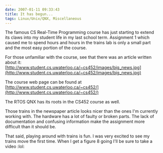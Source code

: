 ```yaml
---
date: 2007-01-11 09:33:43
title: It has begun...
tags: Linux/Unix/QNX, Miscellaneous
---
```


The famous CS Real-Time Programming course has just starting to extend its claws into my student life in my last school term. Assignment 1 which caused me to spend hours and hours in the trains lab is only a small part and the most easy portion of the course.

For those unfamiliar with the course, see that there was an article written about it: [http://www.student.cs.uwaterloo.ca/~cs452/images/big_news.jpg](http://www.student.cs.uwaterloo.ca/~cs452/images/big_news.jpg)

The course web page can be found at [http://www.student.cs.uwaterloo.ca/~cs452/](http://www.student.cs.uwaterloo.ca/~cs452/)

The RTOS QNX has its roots in the CS452 course as well.

Those trains in the newspaper article looks nicer than the ones I'm currently working with. The hardware has a lot of faulty or broken parts. The lack of documentation and confusing information make the assignment more difficult than it should be.

That said, playing around with trains is fun. I was very excited to see my trains move the first time. When I get a figure 8 going I'll be sure to take a video :lol:
